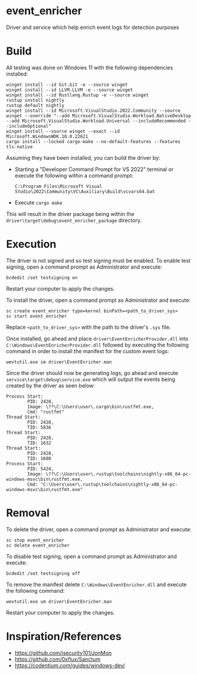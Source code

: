 # event_enricher
Driver and service which help enrich event logs for detection purposes

# Build
All testing was done on Windows 11 with the following dependencies installed:
```
winget install --id Git.Git -e --source winget
winget install --id LLVM.LLVM -e --source winget
winget install --id Rustlang.Rustup -e --source winget
rustup install nightly
rustup default nightly
winget install --id Microsoft.VisualStudio.2022.Community --source winget --override "--add Microsoft.VisualStudio.Workload.NativeDesktop --add Microsoft.VisualStudio.Workload.Universal --includeRecommended --includeOptional"
winget install --source winget --exact --id Microsoft.WindowsWDK.10.0.22621
cargo install --locked cargo-make --no-default-features --features tls-native
```
Assuming they have been installed, you can build the driver by:
- Starting a "Developer Command Prompt for VS 2022" terminal or execute the following within a command prompt:
    ```
    C:\Program Files\Microsoft Visual Studio\2022\Community\VC\Auxiliary\Build\vcvars64.bat
    ```
- Execute `cargo make`

This will result in the driver package being within the `driver\target\debug\event_enricher_package` directory.

# Execution
The driver is not signed and so test signing must be enabled. To enable test signing, open a command prompt as Administrator and execute:
```
bcdedit /set testsigning on
```
Restart your computer to apply the changes.

To install the driver, open a command prompt as Administrator and execute:
```
sc create event_enricher type=kernel binPath=<path_to_driver_sys>
sc start event_enricher
```
Replace `<path_to_driver_sys>` with the path to the driver's `.sys` file.

Once installed, go ahead and place `driver\EventEnricherProvider.dll` into `C:\Windows\EventEnricherProvider.dll` followed by executing the following command in order to install the manifest for the custom event logs:

```
wevtutil.exe im driver\EventEnricher.man
```

Since the driver should now be generating logs, go ahead and execute `service\target\debug\service.exe` which will output the events being created by the driver as seen below:
```
Process Start:
        PID: 2428,
        Image: \??\C:\Users\user\.cargo\bin\rustfmt.exe,
        Cmd: "rustfmt"
Thread Start:
        PID: 2428,
        TID: 5836
Thread Start:
        PID: 2428,
        TID: 1632
Thread Start:
        PID: 2428,
        TID: 1680
Process Start:
        PID: 5424,
        Image: \??\C:\Users\user\.rustup\toolchains\nightly-x86_64-pc-windows-msvc\bin\rustfmt.exe,
        Cmd: "C:\Users\user\.rustup\toolchains\nightly-x86_64-pc-windows-msvc\bin\rustfmt.exe"
```

# Removal
To delete the driver, open a command prompt as Administrator and execute:
```
sc stop event_enricher
sc delete event_enricher
```

To disable test signing, open a command prompt as Administrator and execute:
```
bcdedit /set testsigning off
```

To remove the manifest delete `C:\Windows\EventEnricher.dll` and execute the following command:

```
wevtutil.exe um driver\EventEnricher.man
```

Restart your computer to apply the changes.

# Inspiration/References
- https://github.com/jsecurity101/JonMon
- https://github.com/0xflux/Sanctum
- https://codentium.com/guides/windows-dev/